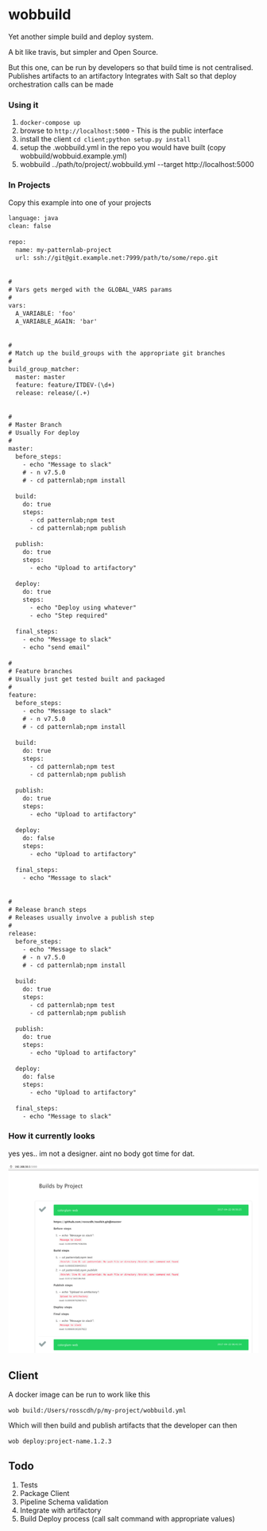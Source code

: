 # wobbuild

Yet another simple build and deploy system.

A bit like travis, but simpler and Open Source.

But this one, can be run by developers so that build time is not centralised.
Publishes artifacts to an artifactory
Integrates with Salt so that deploy orchestration calls can be made


### Using it


1. `docker-compose up`
2. browse to `http://localhost:5000` - This is the public interface
3. install the client `cd client;python setup.py install`
4. setup the .wobbuild.yml in the repo you would have built (copy wobbuild/wobbuid.example.yml)
5. wobbuild ../path/to/project/.wobbuild.yml --target http://localhost:5000


### In Projects

Copy this example into one of your projects

```
language: java
clean: false

repo:
  name: my-patternlab-project
  url: ssh://git@git.example.net:7999/path/to/some/repo.git


#
# Vars gets merged with the GLOBAL_VARS params
#
vars:
  A_VARIABLE: 'foo'
  A_VARIABLE_AGAIN: 'bar'


#
# Match up the build_groups with the appropriate git branches
#
build_group_matcher:
  master: master
  feature: feature/ITDEV-(\d+)
  release: release/(.+)


#
# Master Branch
# Usually For deploy
#
master:
  before_steps:
    - echo "Message to slack"
    # - n v7.5.0
    # - cd patternlab;npm install

  build:
    do: true
    steps:
      - cd patternlab;npm test
      - cd patternlab;npm publish

  publish:
    do: true
    steps:
      - echo "Upload to artifactory"

  deploy:
    do: true
    steps:
      - echo "Deploy using whatever"
      - echo "Step required"

  final_steps:
    - echo "Message to slack"
    - echo "send email"

#
# Feature branches
# Usually just get tested built and packaged
#
feature:
  before_steps:
    - echo "Message to slack"
    # - n v7.5.0
    # - cd patternlab;npm install

  build:
    do: true
    steps:
      - cd patternlab;npm test
      - cd patternlab;npm publish

  publish:
    do: true
    steps:
      - echo "Upload to artifactory"

  deploy:
    do: false
    steps:
      - echo "Upload to artifactory"

  final_steps:
    - echo "Message to slack"


#
# Release branch steps
# Releases usually involve a publish step
#
release:
  before_steps:
    - echo "Message to slack"
    # - n v7.5.0
    # - cd patternlab;npm install

  build:
    do: true
    steps:
      - cd patternlab;npm test
      - cd patternlab;npm publish

  publish:
    do: true
    steps:
      - echo "Upload to artifactory"

  deploy:
    do: false
    steps:
      - echo "Upload to artifactory"

  final_steps:
    - echo "Message to slack"

```

### How it currently looks

yes yes.. im not a designer. aint no body got time for dat.

![uggers](preview.png "Ugly Preview")


## Client

A docker image can be run to work like this

`wob build:/Users/rosscdh/p/my-project/wobbuild.yml`

Which will then build and publish artifacts that the developer can then

`wob deploy:project-name.1.2.3`


## Todo

1. Tests
2. Package Client
3. Pipeline Schema validation
4. Integrate with artifactory
5. Build Deploy process (call salt command with appropriate values)
